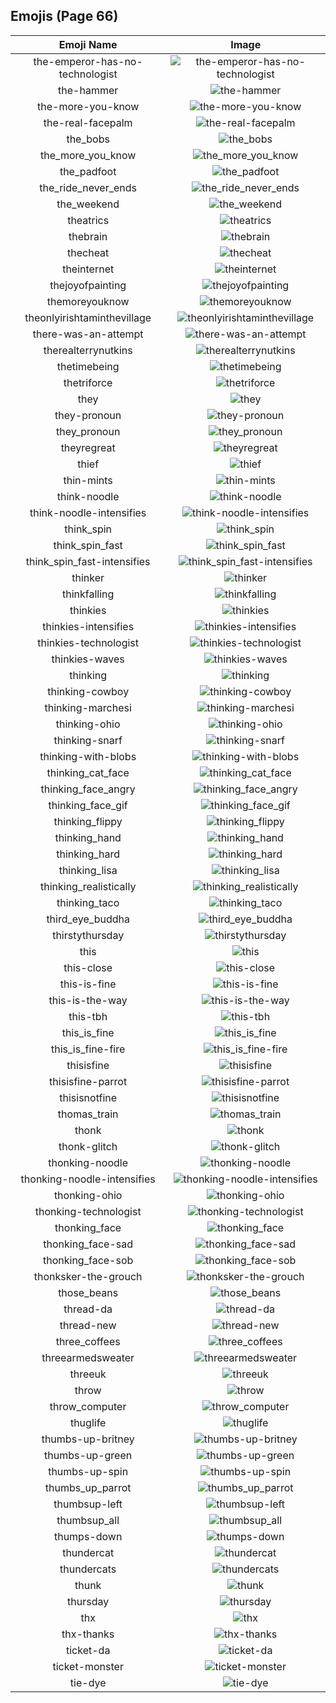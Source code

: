 
  ## Emojis (Page 66)
  |Emoji Name|Image|
  | :-: | :-: |
  |the-emperor-has-no-technologist| ![the-emperor-has-no-technologist](/output/the-emperor-has-no-technologist)|
  |the-hammer| ![the-hammer](/output/the-hammer.png)|
  |the-more-you-know| ![the-more-you-know](/output/the-more-you-know.png)|
  |the-real-facepalm| ![the-real-facepalm](/output/the-real-facepalm.png)|
  |the_bobs| ![the_bobs](/output/the_bobs.jpg)|
  |the_more_you_know| ![the_more_you_know](/output/the_more_you_know.gif)|
  |the_padfoot| ![the_padfoot](/output/the_padfoot.png)|
  |the_ride_never_ends| ![the_ride_never_ends](/output/the_ride_never_ends.png)|
  |the_weekend| ![the_weekend](/output/the_weekend.png)|
  |theatrics| ![theatrics](/output/theatrics.jpg)|
  |thebrain| ![thebrain](/output/thebrain.png)|
  |thecheat| ![thecheat](/output/thecheat.gif)|
  |theinternet| ![theinternet](/output/theinternet.png)|
  |thejoyofpainting| ![thejoyofpainting](/output/thejoyofpainting.jpg)|
  |themoreyouknow| ![themoreyouknow](/output/themoreyouknow.jpg)|
  |theonlyirishtaminthevillage| ![theonlyirishtaminthevillage](/output/theonlyirishtaminthevillage.png)|
  |there-was-an-attempt| ![there-was-an-attempt](/output/there-was-an-attempt.png)|
  |therealterrynutkins| ![therealterrynutkins](/output/therealterrynutkins.png)|
  |thetimebeing| ![thetimebeing](/output/thetimebeing.jpg)|
  |thetriforce| ![thetriforce](/output/thetriforce.png)|
  |they| ![they](/output/they.jpg)|
  |they-pronoun| ![they-pronoun](/output/they-pronoun.png)|
  |they_pronoun| ![they_pronoun](/output/they_pronoun.png)|
  |theyregreat| ![theyregreat](/output/theyregreat.png)|
  |thief| ![thief](/output/thief.gif)|
  |thin-mints| ![thin-mints](/output/thin-mints.png)|
  |think-noodle| ![think-noodle](/output/think-noodle.png)|
  |think-noodle-intensifies| ![think-noodle-intensifies](/output/think-noodle-intensifies.gif)|
  |think_spin| ![think_spin](/output/think_spin.gif)|
  |think_spin_fast| ![think_spin_fast](/output/think_spin_fast.gif)|
  |think_spin_fast-intensifies| ![think_spin_fast-intensifies](/output/think_spin_fast-intensifies.gif)|
  |thinker| ![thinker](/output/thinker.jpg)|
  |thinkfalling| ![thinkfalling](/output/thinkfalling.gif)|
  |thinkies| ![thinkies](/output/thinkies.png)|
  |thinkies-intensifies| ![thinkies-intensifies](/output/thinkies-intensifies.gif)|
  |thinkies-technologist| ![thinkies-technologist](/output/thinkies-technologist.png)|
  |thinkies-waves| ![thinkies-waves](/output/thinkies-waves.gif)|
  |thinking| ![thinking](/output/thinking.gif)|
  |thinking-cowboy| ![thinking-cowboy](/output/thinking-cowboy.png)|
  |thinking-marchesi| ![thinking-marchesi](/output/thinking-marchesi.png)|
  |thinking-ohio| ![thinking-ohio](/output/thinking-ohio.gif)|
  |thinking-snarf| ![thinking-snarf](/output/thinking-snarf.png)|
  |thinking-with-blobs| ![thinking-with-blobs](/output/thinking-with-blobs.png)|
  |thinking_cat_face| ![thinking_cat_face](/output/thinking_cat_face.png)|
  |thinking_face_angry| ![thinking_face_angry](/output/thinking_face_angry.png)|
  |thinking_face_gif| ![thinking_face_gif](/output/thinking_face_gif.gif)|
  |thinking_flippy| ![thinking_flippy](/output/thinking_flippy.gif)|
  |thinking_hand| ![thinking_hand](/output/thinking_hand.png)|
  |thinking_hard| ![thinking_hard](/output/thinking_hard.gif)|
  |thinking_lisa| ![thinking_lisa](/output/thinking_lisa.png)|
  |thinking_realistically| ![thinking_realistically](/output/thinking_realistically.png)|
  |thinking_taco| ![thinking_taco](/output/thinking_taco.png)|
  |third_eye_buddha| ![third_eye_buddha](/output/third_eye_buddha.gif)|
  |thirstythursday| ![thirstythursday](/output/thirstythursday.png)|
  |this| ![this](/output/this.gif)|
  |this-close| ![this-close](/output/this-close.png)|
  |this-is-fine| ![this-is-fine](/output/this-is-fine.gif)|
  |this-is-the-way| ![this-is-the-way](/output/this-is-the-way.png)|
  |this-tbh| ![this-tbh](/output/this-tbh.png)|
  |this_is_fine| ![this_is_fine](/output/this_is_fine.gif)|
  |this_is_fine-fire| ![this_is_fine-fire](/output/this_is_fine-fire.gif)|
  |thisisfine| ![thisisfine](/output/thisisfine.png)|
  |thisisfine-parrot| ![thisisfine-parrot](/output/thisisfine-parrot.gif)|
  |thisisnotfine| ![thisisnotfine](/output/thisisnotfine.png)|
  |thomas_train| ![thomas_train](/output/thomas_train.png)|
  |thonk| ![thonk](/output/thonk)|
  |thonk-glitch| ![thonk-glitch](/output/thonk-glitch.gif)|
  |thonking-noodle| ![thonking-noodle](/output/thonking-noodle.png)|
  |thonking-noodle-intensifies| ![thonking-noodle-intensifies](/output/thonking-noodle-intensifies.gif)|
  |thonking-ohio| ![thonking-ohio](/output/thonking-ohio.png)|
  |thonking-technologist| ![thonking-technologist](/output/thonking-technologist.png)|
  |thonking_face| ![thonking_face](/output/thonking_face.png)|
  |thonking_face-sad| ![thonking_face-sad](/output/thonking_face-sad.png)|
  |thonking_face-sob| ![thonking_face-sob](/output/thonking_face-sob.png)|
  |thonksker-the-grouch| ![thonksker-the-grouch](/output/thonksker-the-grouch)|
  |those_beans| ![those_beans](/output/those_beans.png)|
  |thread-da| ![thread-da](/output/thread-da.png)|
  |thread-new| ![thread-new](/output/thread-new.png)|
  |three_coffees| ![three_coffees](/output/three_coffees.png)|
  |threearmedsweater| ![threearmedsweater](/output/threearmedsweater)|
  |threeuk| ![threeuk](/output/threeuk.png)|
  |throw| ![throw](/output/throw.png)|
  |throw_computer| ![throw_computer](/output/throw_computer.gif)|
  |thuglife| ![thuglife](/output/thuglife.png)|
  |thumbs-up-britney| ![thumbs-up-britney](/output/thumbs-up-britney.gif)|
  |thumbs-up-green| ![thumbs-up-green](/output/thumbs-up-green.png)|
  |thumbs-up-spin| ![thumbs-up-spin](/output/thumbs-up-spin.gif)|
  |thumbs_up_parrot| ![thumbs_up_parrot](/output/thumbs_up_parrot.gif)|
  |thumbsup-left| ![thumbsup-left](/output/thumbsup-left.png)|
  |thumbsup_all| ![thumbsup_all](/output/thumbsup_all.gif)|
  |thumps-down| ![thumps-down](/output/thumps-down.gif)|
  |thundercat| ![thundercat](/output/thundercat.gif)|
  |thundercats| ![thundercats](/output/thundercats.png)|
  |thunk| ![thunk](/output/thunk.png)|
  |thursday| ![thursday](/output/thursday)|
  |thx| ![thx](/output/thx.png)|
  |thx-thanks| ![thx-thanks](/output/thx-thanks.png)|
  |ticket-da| ![ticket-da](/output/ticket-da.png)|
  |ticket-monster| ![ticket-monster](/output/ticket-monster.gif)|
  |tie-dye| ![tie-dye](/output/tie-dye)|
  